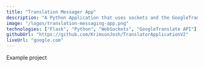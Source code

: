 ```yaml
---
title: "Translation Messager App"
description: "A Python Application that uses sockets and the GoogleTranslator API to communicate translated messages between clients."
image: "/logos/translation-messaging-app.png"
technologies: ["Flask", "Python", "WebSockets", "GoogleTranslate API"]
githubUrl: "https://github.com/KrimsonJosh/TranslatorApplicationV2"
liveUrl: "google.com"
---
```


Example project